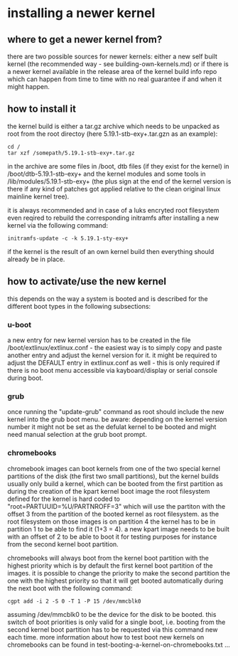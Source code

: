 # installing a newer kernel

## where to get a newer kernel from?

there are two possible sources for newer kernels: either a new self built
kernel (the recommended way - see building-own-kernels.md) or if there is a
newer kernel available in the release area of the kernel build info repo which
can happen from time to time with no real guarantee if and when it might happen.

## how to install it

the kernel build is either a tar.gz archive which needs to be unpacked as root
from the root directoy (here 5.19.1-stb-exy+.tar.gzn as an example):
```
cd /
tar xzf /somepath/5.19.1-stb-exy+.tar.gz
```
in the archive are some files in /boot, dtb files (if they exist for the kernel)
in /boot/dtb-5.19.1-stb-exy+ and the kernel modules and some tools in
/lib/modules/5.19.1-stb-exy+ (the plus sign at the end of the kernel version is
there if any kind of patches got applied relative to the clean original linux
mainline kernel tree).

it is always recommended and in case of a luks encryted root filesystem even
reqired to rebuild the corresponding initramfs after installing a new kernel
via the following command:
```
initramfs-update -c -k 5.19.1-sty-exy+
```

if the kernel is the result of an own kernel build then everything should
already be in place.

## how to activate/use the new kernel

this depends on the way a system is booted and is described for the different
boot types in the following subsections:

### u-boot

a new entry for new kernel version has to be created in the file
/boot/extlinux/extlinux.conf - the easiest way is to simply copy and paste
another entry and adjust the kernel version for it. it might be required to
adjust the DEFAULT entry in extlinux.conf as well - this is only required if
there is no boot menu accessible via kayboard/display or serial console during
boot.

### grub

once running the "update-grub" command as root should include the new kernel
into the grub boot menu. be aware: depending on the kernel version number it
might not be set as the defulat kernel to be booted and might need manual
selection at the grub boot prompt.

### chromebooks

chromebook images can boot kernels from one of the two special kernel
partitions of the disk (the first two small partitions), but the kernel builds
usually only build a kernel, which can be booted from the first partition as
during the creation of the kpart kernel boot image the root filesystem defined
for the kernel is hard coded to "root=PARTUUID=%U/PARTNROFF=3" which will use
the partiton with the offset 3 from the partition of the booted kernel as root
filesystem. as the root filesystem on those images is on partition 4 the
kernel has to be in partition 1 to be able to find it (1+3 = 4). a new kpart
image needs to be built with an offset of 2 to be able to boot it for testing
purposes for instance from the second kernel boot partition.

chromebooks will always boot from the kernel boot partition with the highest
priority which is by default the first kernel boot partition of the images. it
is possible to change the priority to make the second partition the one with
the highest priority so that it will get booted automatically during the next
boot with the following command:
```
cgpt add -i 2 -S 0 -T 1 -P 15 /dev/mmcblk0
```
assuming /dev/mmcblk0 to be the device for the disk to be booted. this switch
of boot priorities is only valid for a single boot, i.e. booting from the
second kernel boot partition has to be requested via this command new each
time. more information about how to test boot new kernels on chromebooks can
be found in test-booting-a-kernel-on-chromebooks.txt ...
